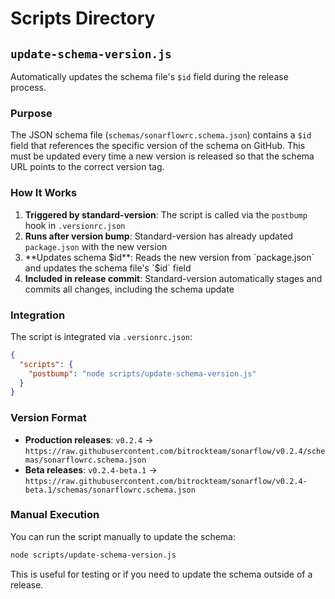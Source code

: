 # Scripts Directory

## `update-schema-version.js`

Automatically updates the schema file's `$id` field during the release process.

### Purpose

The JSON schema file (`schemas/sonarflowrc.schema.json`) contains a `$id` field that references the specific version of the schema on GitHub. This must be updated every time a new version is released so that the schema URL points to the correct version tag.

### How It Works

1. **Triggered by standard-version**: The script is called via the `postbump` hook in `.versionrc.json`
2. **Runs after version bump**: Standard-version has already updated `package.json` with the new version
3. **Updates schema $id**: Reads the new version from `package.json` and updates the schema file's `$id` field
4. **Included in release commit**: Standard-version automatically stages and commits all changes, including the schema update

### Integration

The script is integrated via `.versionrc.json`:

```json
{
  "scripts": {
    "postbump": "node scripts/update-schema-version.js"
  }
}
```

### Version Format

- **Production releases**: `v0.2.4` → `https://raw.githubusercontent.com/bitrockteam/sonarflow/v0.2.4/schemas/sonarflowrc.schema.json`
- **Beta releases**: `v0.2.4-beta.1` → `https://raw.githubusercontent.com/bitrockteam/sonarflow/v0.2.4-beta.1/schemas/sonarflowrc.schema.json`

### Manual Execution

You can run the script manually to update the schema:

```bash
node scripts/update-schema-version.js
```

This is useful for testing or if you need to update the schema outside of a release.

